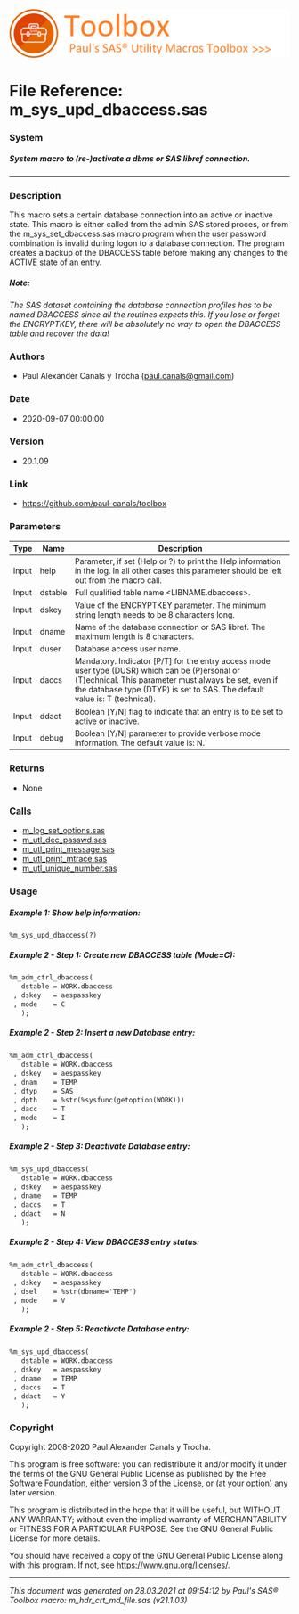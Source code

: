 ![../misc/images/doc_banner.png](../misc/images/doc_banner.png)
# 
# File Reference: m_sys_upd_dbaccess.sas

### System

##### System macro to (re-)activate a dbms or SAS libref connection.

***

### Description
This macro sets a certain database connection into an active or inactive state. This macro is either called from the admin SAS stored proces, or from the m_sys_set_dbaccess.sas macro program when the user password combination is invalid during logon to a database connection. The program creates a backup of the DBACCESS table before making any changes to the ACTIVE state of an entry.

##### *Note:*
*The SAS dataset containing the database connection profiles has to be named DBACCESS since all the routines expects this.*
*If you lose or forget the ENCRYPTKEY, there will be absolutely no way to open the DBACCESS table and recover the data!*

### Authors
* Paul Alexander Canals y Trocha (paul.canals@gmail.com)

### Date
* 2020-09-07 00:00:00

### Version
* 20.1.09

### Link
* https://github.com/paul-canals/toolbox

### Parameters
| Type | Name | Description |
| ---- | ---- | ----------- |
| Input | help | Parameter, if set (Help or ?) to print the Help information in the log. In all other cases this parameter should be left out from the macro call. |
| Input | dstable | Full qualified table name <LIBNAME.dbaccess>. |
| Input | dskey | Value of the ENCRYPTKEY parameter. The minimum string length needs to be 8 characters long. |
| Input | dname | Name of the database connection or SAS libref. The maximum length is 8 characters. |
| Input | duser | Database access user name. |
| Input | daccs | Mandatory. Indicator [P/T] for the entry access mode user type (DUSR) which can be (P)ersonal or (T)echnical. This parameter must always be set, even if the database type (DTYP) is set to SAS. The default value is: T (technical). |
| Input | ddact | Boolean [Y/N] flag to indicate that an entry is to be set to active or inactive. |
| Input | debug | Boolean [Y/N] parameter to provide verbose mode information. The default value is: N. |

### Returns
* None

### Calls
* [m_log_set_options.sas](m_log_set_options.md)
* [m_utl_dec_passwd.sas](m_utl_dec_passwd.md)
* [m_utl_print_message.sas](m_utl_print_message.md)
* [m_utl_print_mtrace.sas](m_utl_print_mtrace.md)
* [m_utl_unique_number.sas](m_utl_unique_number.md)

### Usage

##### Example 1: Show help information:
```sas
%m_sys_upd_dbaccess(?)
```

##### Example 2 - Step 1: Create new DBACCESS table (Mode=C):
```sas
%m_adm_ctrl_dbaccess(
   dstable = WORK.dbaccess
 , dskey   = aespasskey
 , mode    = C
   );
```

##### Example 2 - Step 2: Insert a new Database entry:
```sas
%m_adm_ctrl_dbaccess(
   dstable = WORK.dbaccess
 , dskey   = aespasskey
 , dnam    = TEMP
 , dtyp    = SAS
 , dpth    = %str(%sysfunc(getoption(WORK)))
 , dacc    = T
 , mode    = I
   );
```

##### Example 2 - Step 3: Deactivate Database entry:
```sas
%m_sys_upd_dbaccess(
   dstable = WORK.dbaccess
 , dskey   = aespasskey
 , dname   = TEMP
 , daccs   = T
 , ddact   = N
   );
```

##### Example 2 - Step 4: View DBACCESS entry status:
```sas
%m_adm_ctrl_dbaccess(
   dstable = WORK.dbaccess
 , dskey   = aespasskey
 , dsel    = %str(dbname='TEMP')
 , mode    = V
   );
```

##### Example 2 - Step 5: Reactivate Database entry:
```sas
%m_sys_upd_dbaccess(
   dstable = WORK.dbaccess
 , dskey   = aespasskey
 , dname   = TEMP
 , daccs   = T
 , ddact   = Y
   );
```

### Copyright
Copyright 2008-2020 Paul Alexander Canals y Trocha. 
 
This program is free software: you can redistribute it and/or modify 
it under the terms of the GNU General Public License as published by 
the Free Software Foundation, either version 3 of the License, or 
(at your option) any later version. 
 
This program is distributed in the hope that it will be useful, 
but WITHOUT ANY WARRANTY; without even the implied warranty of 
MERCHANTABILITY or FITNESS FOR A PARTICULAR PURPOSE. See the 
GNU General Public License for more details. 
 
You should have received a copy of the GNU General Public License 
along with this program. If not, see <https://www.gnu.org/licenses/>. 


***
*This document was generated on 28.03.2021 at 09:54:12  by Paul's SAS&reg; Toolbox macro: m_hdr_crt_md_file.sas (v21.1.03)*
